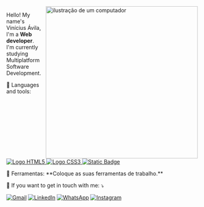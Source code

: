 <img src="https://raw.githubusercontent.com/MicaelliMedeiros/micaellimedeiros/master/image/computer-illustration.png" alt="ilustração de um computador" min-width="400px" max-width="400px" width="400px" align="right">

<p align="left"> 
  Hello! My name's Vinícius Ávila, I'm a  <strong>Web developer</strong>.<br>
  I'm currently studying Multiplatform Software Development.
</p>

<p align="left">
  🦄 Languages and tools: <br/>
  <a href="https://developer.mozilla.org/en-US/docs/Glossary/HTML5" target="_blank"><img alt="Logo HTML5" src="https://img.shields.io/badge/HTML5-white?style=flat-square&logo=html5&logoColor=%23E34F26&color=white"> </a>
  <a href="https://developer.mozilla.org/en-US/docs/Web/CSS" target="_blank">
  <img alt="Logo CSS3" src="https://img.shields.io/badge/CSS3-white?style=flat-square&logo=css3&logoColor=%231572B6&color=white"> </a>
  <a href="https://developer.mozilla.org/en-US/docs/Web/CSS" target="_blank">
  <img alt="Static Badge" src="https://img.shields.io/badge/JavaScript-black?style=flat-square&logo=javascript&logoColor=%23F7DF1E"> </a>
  
</p>

<p align="left">
  💼 Ferramentas: **Coloque as suas ferramentas de trabalho.**
</p>

<p align="left">
  💌 If you want to get in touch with me: ⤵️
</p>

  <a href="mailto:viniciusvaln10@gmail.com" title="Gmail" target="_blank">
  <img src="https://img.shields.io/badge/-Gmail-FF0000?style=flat-square&labelColor=FF0000&logo=gmail&logoColor=white&link=LINK-DO-SEU-GMAIL" alt="Gmail"/></a>

  <a href="https://www.linkedin.com/in/vinicius-avila/" title="LinkedIn">
  <img src="https://img.shields.io/badge/-Linkedin-0e76a8?style=flat-square&logo=Linkedin&logoColor=white&link=LINK-DO-SEU-LINKEDIN" alt="LinkedIn"/></a>

  <a href="https://api.whatsapp.com/send/?phone=5516991034610&text&type=phone_number&app_absent=0" title="WhatsApp">
  <img src="https://img.shields.io/badge/-WhatsApp-25d366?style=flat-square&labelColor=25d366&logo=whatsapp&logoColor=white&link=API-DO-SEU-WHATSAPP" alt="WhatsApp"/></a>

  <a href="#" title="Instagram">
  <img src="https://img.shields.io/badge/-Instagram-DF0174?style=flat-square&labelColor=DF0174&logo=instagram&logoColor=white&link=LINK-DO-SEU-INSTAGRAM" alt="Instagram"/></a>